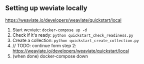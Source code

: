 ## Setting up weviate locally
https://weaviate.io/developers/weaviate/quickstart/local

1. Start weviate: `docker-compose up -d`
2. Check if it's ready: `python quickstart_check_readiness.py`
3. Create a collection: `python quickstart_create_collection.py`
4. // TODO: continue form step 2: https://weaviate.io/developers/weaviate/quickstart/local
5. (when done) docker-compose down 